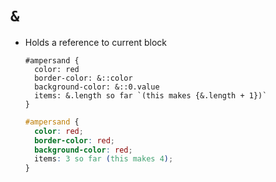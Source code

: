 # `&`

- Holds a reference to current block

  ~~~ lay
  #ampersand {
    color: red
    border-color: &::color
    background-color: &::0.value
    items: &.length so far `(this makes {&.length + 1})`
  }
  ~~~

  ~~~ css
  #ampersand {
    color: red;
    border-color: red;
    background-color: red;
    items: 3 so far (this makes 4);
  }
  ~~~
